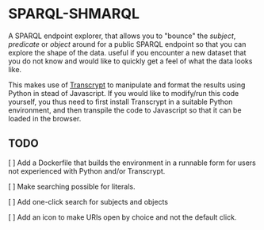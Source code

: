 # SPARQL-SHMARQL

A SPARQL endpoint explorer, that allows you to "bounce" the _subject_, _predicate_ or _object_ around for a public SPARQL endpoint so that you can explore the shape of the data.
useful if you encounter a new dataset that you do not know and would like to quickly get a feel of what the data looks like.

This makes use of [Transcrypt](https://www.transcrypt.org/) to manipulate and format the results using Python in stead of Javascript.
If you would like to modify/run this code yourself, you thus need to first install Transcrypt in a suitable Python environment, and then transpile the code to Javascript so that it can be loaded in the browser.

## TODO

[ ] Add a Dockerfile that builds the environment in a runnable form for users not experienced with Python and/or Transcrypt.

[ ] Make searching possible for literals.

[ ] Add one-click search for subjects and objects

[ ] Add an icon to make URIs open by choice and not the default click.
